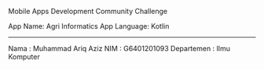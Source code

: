 Mobile Apps Development Community Challenge

App Name: Agri Informatics App
Language: Kotlin

------------------
Nama : Muhammad Ariq Aziz
NIM : G6401201093
Departemen : Ilmu Komputer